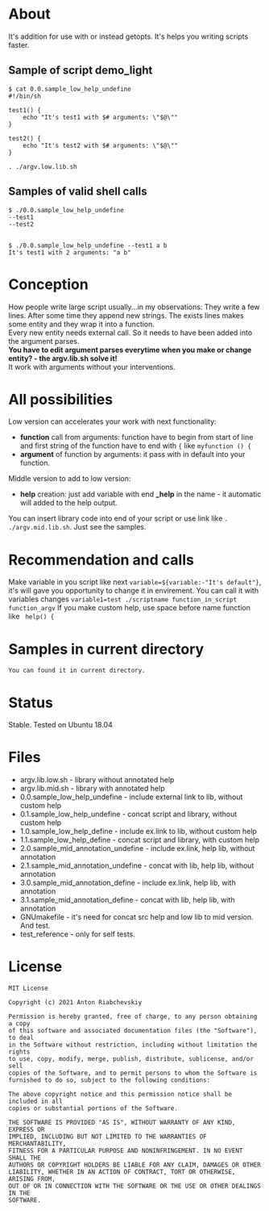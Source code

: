 About
===============
It's addition for use with or instead getopts.
It's helps you writing scripts faster.

Sample of script demo_light
-----------------------
    $ cat 0.0.sample_low_help_undefine
    #!/bin/sh

    test1() {
        echo "It's test1 with $# arguments: \"$@\""
    }

    test2() {
        echo "It's test2 with $# arguments: \"$@\""
    }

    . ./argv.low.lib.sh

Samples of valid shell calls
-----------------------
    $ ./0.0.sample_low_help_undefine 
	--test1
	--test2


    $ ./0.0.sample_low_help_undefine --test1 a b
    It's test1 with 2 arguments: "a b"


Conception
===============
How people write large script usually...in my observations:
They write a few lines. After some time they append new strings. 
The exists lines makes some entity and they wrap it into a function.  
Every new entity needs external call. So it needs to have been added into the argument parses.  
**You have to edit argument parses everytime when you make or change entity? - the argv.lib.sh solve it!**  
It work with arguments without your interventions.

All possibilities
===============
Low version can accelerates your work with next functionality:
* **function** call from arguments: 
function have to begin from start of line and first string of the function have to end with `{` like `myfunction () {`
* **argument** of function by arguments: it pass with in default into your function.

Middle version to add to low version:
* **help** creation: just add variable with end **_help** in the name - it automatic will added to the help output.

You can insert library code into end of your script or use link like `. ./argv.mid.lib.sh`. Just see the samples.

Recommendation and calls
===============
Make variable in you script like next `variable=${variable:-"It's default"}`, it's will gave you opportunity to change it in envirement.
You can call it with variables changes `variable1=test ./scriptname function_in_script function_argv`
If you make custom help, use space before name function like ` help() {`

Samples in current directory
===============
    You can found it in current directory.

Status
===============
Stable. Tested on Ubuntu 18.04

Files
===============
* argv.lib.low.sh - library without annotated help
* argv.lib.mid.sh - library with annotated help
* 0.0.sample_low_help_undefine - include external link to lib, without custom help
* 0.1.sample_low_help_undefine - concat script and library, without custom help
* 1.0.sample_low_help_define   - include ex.link to lib, without custom help
* 1.1.sample_low_help_define   - concat script and library, with custom help
* 2.0.sample_mid_annotation_undefine - include ex.link, help lib, without annotation
* 2.1.sample_mid_annotation_undefine - concat with lib, help lib, without annotation
* 3.0.sample_mid_annotation_define   - include ex.link, help lib, with annotation
* 3.1.sample_mid_annotation_define   - concat with lib, help lib, with annotation
* GNUmakefile - it's need for concat src help and low lib to mid version. And test.
* test_reference - only for self tests.


License
======
    MIT License

    Copyright (c) 2021 Anton Riabchevskiy

    Permission is hereby granted, free of charge, to any person obtaining a copy
    of this software and associated documentation files (the "Software"), to deal
    in the Software without restriction, including without limitation the rights
    to use, copy, modify, merge, publish, distribute, sublicense, and/or sell
    copies of the Software, and to permit persons to whom the Software is
    furnished to do so, subject to the following conditions:

    The above copyright notice and this permission notice shall be included in all
    copies or substantial portions of the Software.

    THE SOFTWARE IS PROVIDED "AS IS", WITHOUT WARRANTY OF ANY KIND, EXPRESS OR
    IMPLIED, INCLUDING BUT NOT LIMITED TO THE WARRANTIES OF MERCHANTABILITY,
    FITNESS FOR A PARTICULAR PURPOSE AND NONINFRINGEMENT. IN NO EVENT SHALL THE
    AUTHORS OR COPYRIGHT HOLDERS BE LIABLE FOR ANY CLAIM, DAMAGES OR OTHER
    LIABILITY, WHETHER IN AN ACTION OF CONTRACT, TORT OR OTHERWISE, ARISING FROM,
    OUT OF OR IN CONNECTION WITH THE SOFTWARE OR THE USE OR OTHER DEALINGS IN THE
    SOFTWARE.
    
